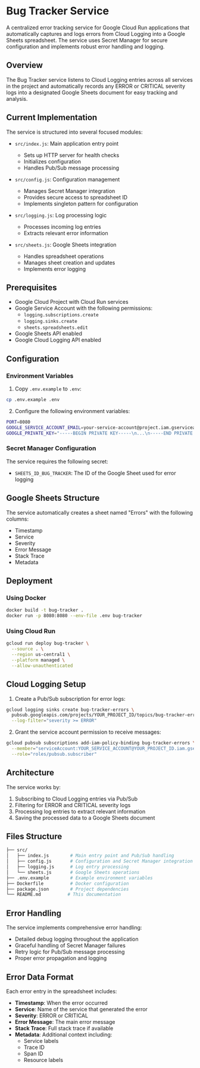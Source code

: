 # Bug Tracker Service

A centralized error tracking service for Google Cloud Run applications that automatically captures and logs errors from Cloud Logging into a Google Sheets spreadsheet. The service uses Secret Manager for secure configuration and implements robust error handling and logging.

## Overview

The Bug Tracker service listens to Cloud Logging entries across all services in the project and automatically records any ERROR or CRITICAL severity logs into a designated Google Sheets document for easy tracking and analysis.

## Current Implementation

The service is structured into several focused modules:

- `src/index.js`: Main application entry point
  - Sets up HTTP server for health checks
  - Initializes configuration
  - Handles Pub/Sub message processing

- `src/config.js`: Configuration management
  - Manages Secret Manager integration
  - Provides secure access to spreadsheet ID
  - Implements singleton pattern for configuration

- `src/logging.js`: Log processing logic
  - Processes incoming log entries
  - Extracts relevant error information

- `src/sheets.js`: Google Sheets integration
  - Handles spreadsheet operations
  - Manages sheet creation and updates
  - Implements error logging

## Prerequisites

- Google Cloud Project with Cloud Run services
- Google Service Account with the following permissions:
  - `logging.subscriptions.create`
  - `logging.sinks.create`
  - `sheets.spreadsheets.edit`
- Google Sheets API enabled
- Google Cloud Logging API enabled

## Configuration

### Environment Variables
1. Copy `.env.example` to `.env`:
```bash
cp .env.example .env
```

2. Configure the following environment variables:
```bash
PORT=8080
GOOGLE_SERVICE_ACCOUNT_EMAIL=your-service-account@project.iam.gserviceaccount.com
GOOGLE_PRIVATE_KEY="-----BEGIN PRIVATE KEY-----\n...\n-----END PRIVATE KEY-----\n"
```

### Secret Manager Configuration
The service requires the following secret:
- `SHEETS_ID_BUG_TRACKER`: The ID of the Google Sheet used for error logging

## Google Sheets Structure

The service automatically creates a sheet named "Errors" with the following columns:
- Timestamp
- Service
- Severity
- Error Message
- Stack Trace
- Metadata

## Deployment

### Using Docker

```bash
docker build -t bug-tracker .
docker run -p 8080:8080 --env-file .env bug-tracker
```

### Using Cloud Run

```bash
gcloud run deploy bug-tracker \
  --source . \
  --region us-central1 \
  --platform managed \
  --allow-unauthenticated
```

## Cloud Logging Setup

1. Create a Pub/Sub subscription for error logs:
```bash
gcloud logging sinks create bug-tracker-errors \
  pubsub.googleapis.com/projects/YOUR_PROJECT_ID/topics/bug-tracker-errors \
  --log-filter="severity >= ERROR"
```

2. Grant the service account permission to receive messages:
```bash
gcloud pubsub subscriptions add-iam-policy-binding bug-tracker-errors \
  --member="serviceAccount:YOUR_SERVICE_ACCOUNT@YOUR_PROJECT_ID.iam.gserviceaccount.com" \
  --role="roles/pubsub.subscriber"
```

## Architecture

The service works by:
1. Subscribing to Cloud Logging entries via Pub/Sub
2. Filtering for ERROR and CRITICAL severity logs
3. Processing log entries to extract relevant information
4. Saving the processed data to a Google Sheets document

## Files Structure

```bash
├── src/
│   ├── index.js        # Main entry point and Pub/Sub handling
│   ├── config.js       # Configuration and Secret Manager integration
│   ├── logging.js      # Log entry processing
│   └── sheets.js       # Google Sheets operations
├── .env.example        # Example environment variables
├── Dockerfile          # Docker configuration
├── package.json        # Project dependencies
└── README.md          # This documentation
```

## Error Handling

The service implements comprehensive error handling:
- Detailed debug logging throughout the application
- Graceful handling of Secret Manager failures
- Retry logic for Pub/Sub message processing
- Proper error propagation and logging

## Error Data Format

Each error entry in the spreadsheet includes:
- **Timestamp**: When the error occurred
- **Service**: Name of the service that generated the error
- **Severity**: ERROR or CRITICAL
- **Error Message**: The main error message
- **Stack Trace**: Full stack trace if available
- **Metadata**: Additional context including:
  - Service labels
  - Trace ID
  - Span ID
  - Resource labels